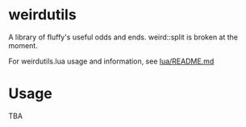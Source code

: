 # weirdutils
A library of fluffy's useful odds and ends. weird::split is broken at the moment. 

For weirdutils.lua usage and information, see [lua/README.md](https://github.com/ImpishDeathTech/weirdutils/blob/master/lua/README.md)

# Usage
TBA
